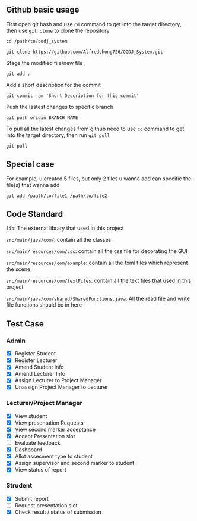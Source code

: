 ## Github basic usage

First open git bash and use `cd` command to get into the target directory, then use `git clone` to clone the repository
```
cd /path/to/oodj_system

git clone https://github.com/Alfredchong726/OODJ_System.git
```

Stage the modified file/new file
```
git add .
```

Add a short description for the commit
```
git commit -am 'Short Description for this commit'
```

Push the lastest changes to specific branch
```
git push origin BRANCH_NAME
```

To pull all the latest changes from github need to use `cd` command to get into the target directory, then run `git pull`
```
git pull
```

## Special case
For example, u created 5 files, but only 2 files u wanna add can specific the file(s) that wanna add
```
git add /paath/to/file1 /path/to/file2
```

## Code Standard
`lib`: The external library that used in this project

`src/main/java/com/`: contain all the classes

`src/main/resources/com/css`: contain all the css file for decorating the GUI

`src/main/resources/com/example`: contain all the fxml files which represent the scene

`src/main/resources/com/textFiles`: contain all the text files that used in this project

`src/main/java/com/shared/SharedFunctions.java`: All the read file and write file functions should be in here


## Test Case
### Admin
- [X] Register Student
- [X] Register Lecturer
- [X] Amend Student Info
- [X] Amend Lecturer Info
- [X] Assign Lecturer to Project Manager
- [X] Unassign Project Manager to Lecturer
### Lecturer/Project Manager
- [x] View student
- [x] View presentation Requests
- [x] View second marker acceptance
- [x] Accept Presentation slot
- [ ] Evaluate feedback
- [x] Dashboard
- [x] Allot assesment type to student
- [x] Assign supervisor and second marker to student
- [x] View status of report
### Strudent
- [x] Submit report
- [ ] Request presentation slot
- [x] Check result / status of submission
